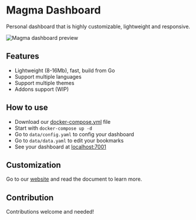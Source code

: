 # Magma Dashboard
Personal dashboard that is highly customizable, lightweight and responsive.

![Magma dashboard preview](https://i.imgur.com/ehcCstY.png)

## Features
* Lightweight (8-16Mb), fast, build from Go
* Support multiple languages
* Support multiple themes
* Addons support (WIP)

## How to use
* Download our [docker-compose.yml](./docker-compose.yml) file
* Start with `docker-compose up -d`
* Go to `data/config.yaml` to config your dashboard
* Go to `data/data.yaml` to edit your bookmarks
* See your dashboard at [localhost:7001](http://localhost:7001)

## Customization
Go to our [website](https://magma.help14.com) and read the document to  learn more.

## Contribution
Contributions welcome and needed!
